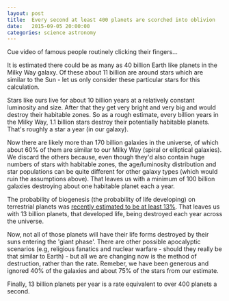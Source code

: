 ```yaml
---
layout: post
title:  Every second at least 400 planets are scorched into oblivion
date:   2015-09-05 20:00:00
categories: science astronomy
---
```


Cue video of famous people routinely clicking their fingers...

It is estimated there could be as many as 40 billion Earth like planets in the Milky Way galaxy. Of these about 11 billion are around stars which are similar to the Sun - let us only consider these particular stars for this calculation.

Stars like ours live for about 10 billion years at a relatively constant luminosity and size. After that they get very bright and very big and would destroy their habitable zones. So as a rough estimate, every billion years in the Milky Way, 1.1 billion stars destroy their potentially habitable planets. That's roughly a star a year (in our galaxy).

Now there are likely more than 170 billion galaxies in the universe, of which about 60% of them are similar to our Milky Way (spiral or elliptical galaxies). We discard the others because, even though they'd also contain huge numbers of stars with habitable zones, the age/luminosity distribution and star populations can be quite different for other galaxy types (which would ruin the assumptions above). That leaves us with a minimum of 100 billion galaxies destroying about one habitable planet each a year.

The probability of biogenesis (the probability of life developing) on terrestrial planets was [recently estimated to be at least 13%][biogenesis article]. That leaves us with 13 billion planets, that developed life, being destroyed each year across the universe.

Now, not all of those planets will have their life forms destroyed by their suns entering the 'giant phase'. There are other possible apocalyptic scenarios (e.g, religious fanatics and nuclear warfare - should they really be that similar to Earth) - but all we are changing now is the method of destruction, rather than the rate. Remeber, we have been generous and ignored 40% of the galaxies and about 75% of the stars from our estimate.

Finally, 13 billion planets per year is a rate equivalent to over 400 planets a second.

[biogenesis article]: http://arxiv.org/abs/astro-ph/0205014

